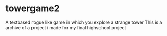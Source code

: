# towergame2
A textbased rogue like game in which you explore a strange tower 
This is a archive of a project i made for my final highschool project
